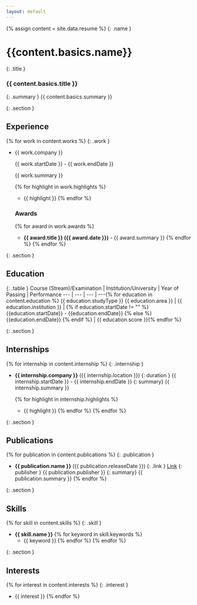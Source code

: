 ```yaml
---
layout: default
---
```

{% assign content = site.data.resume %}
{: .name }
# {{content.basics.name}}

{: .title }
### {{ content.basics.title }}

{: .summary }
{{ content.basics.summary }}

{: .section }
## Experience
{% for work in content.works %}
{: .work }
* 	{{ work.company }} 
	
	{{ work.startDate }} - {{ work.endDate }}

	{{ work.summary }}

	{% for highlight in work.highlights %}
	* {{ highlight }}
	{% endfor %}
	### Awards
	{% for award in work.awards %}
	* **{{ award.title }} ({{ award.date }})** - {{ award.summary }}
	{% endfor %}
{% endfor %}

{: .section }
## Education

{: .table }
Course (Stream)/Examination | Institution/University | Year of Passing | Performance 
--- | --- | --- | ---{% for education in content.education %}
{{ education.studyType }} {{ education.area }} | {{ education.institution }} | {% if education.startDate != "" %} {{education.startDate}} - {{education.endDate}} {% else %} {{education.endDate}} {% endif %} | {{ education.score }}{% endfor %}

{: .section }
## Internships
{% for internship in content.internship %}
{: .internship }
* 	**{{ internship.company }}** ({{  internship.location }})
	{: duration }
	{{ internship.startDate }} - {{ internship.endDate }}
	{: summary}
	{{ internship.summary }}

	{% for highlight in internship.highlights %}
	* {{ highlight }}
	{% endfor %}
{% endfor %}

{: .section }
## Publications
{% for publication in content.publications %}
{: .publication }
* 	**{{ publication.name }}** ({{  publication.releaseDate }})
	{: .link }
	[Link]({{publication.website}})
	{: publisher }
	{{ publication.publisher }}
	{: summary}
	{{ publication.summary }}
{% endfor %}

{: .section }
## Skills
{% for skill in content.skills %}
{: .skill }
* 	**{{ skill.name }}**
	{% for keyword in skill.keywords %}
	* {{ keyword }}
	{% endfor %}
{% endfor %}

{: .section }
## Interests
{% for interest in content.interests %}
{: .interest }
* {{ interest }}
{% endfor %}